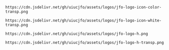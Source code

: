 `https://cdn.jsdelivr.net/gh/uiucjfo/assets/logos/jfo-logo-icon-color-transp.png`

`https://cdn.jsdelivr.net/gh/uiucjfo/assets/logos/jfo-logo-icon-white-transp.png`

`https://cdn.jsdelivr.net/gh/uiucjfo/assets/logos/jfo-logo-h.png`

`https://cdn.jsdelivr.net/gh/uiucjfo/assets/logos/jfo-logo-h-transp.png`
